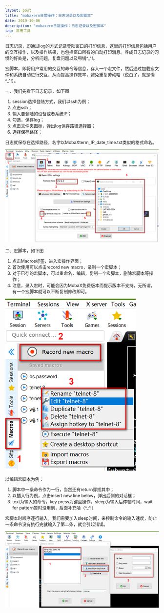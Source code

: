```yaml
---
layout: post
title: "mobaxerm日常操作：日志记录以及宏脚本"
date: 2019-10-06 
description: "mobaxerm日常操作：日志记录以及宏脚本"
tag: 常用工具 
---
```


日志记录，即通过log的方式记录登陆窗口的打印信息，这里的打印信息包括用户的交互操作，以及操作结果，也包括窗口所有的自动打印消息。养成日志记录的习惯的好处是，分析问题，复盘问题以及甩锅^_^!。

宏脚本，即将用户常用的交互的命令等信息，存入一个宏文件，然后通过加载宏文件和系统自动进行交互，从而提高操作效率，避免重复劳动哈（说白了，就是懒^_^!）。

一、我们先看下日志记录，如下图

1. session选择登陆方式，我们以ssh为例；
2. 点击ssh；
3. 输入要登陆的设备或者系统IP；
4. 勾选，保存log；
5. 点击文件夹图标，弹出log保存路径选择器；
6. 选择保存路径；

日志就保存在选择路径，名字以MobaXterm_IP_date_time.txt类似的格式命名。

![](/images/posts/2019-09-20_220059-1.png)

二、宏脚本，如下图

1. 点击Macros标签，进入宏操作界面；
2. 首次使用可以点击record new macro，录制一个宏脚本；
3. 对于已存的宏脚本，可以重命名，编辑，复制一个宏脚本，删除宏脚本等操作；
4. 注意，录入宏时，可能会因为MobaX免费版本而提示版本不支持，无所谓，有一个宏脚本就可以不断复制修改即可。

![](/images/posts/2019-09-20_222016-2.png)

以编辑宏脚本为例：

1. 脚本中一条命令作为一行，当然还有return穿插其中；
2. 以插入行为例，点击insert new line below，弹出后侧的对话框；
3. text为输入的命令，key press为键盘操作，sleep为输入后停顿时间，wait for pattern暂时没用到，后面补充哈（^_^!）

宏脚本时顺序逐行输入，我们需要加入sleep时间，来控制命令的输入速度，防止一条命令没有执行完就输入了第二条，就会引起错误。

![](/images/posts/2019-09-20_222807-3.png)







